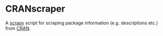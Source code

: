 CRANscraper
===========


A [scrapy](http://scrapy.org/) script for scraping package information (e.g. descriptions etc.) from [CRAN](http://cran.r-project.org).

